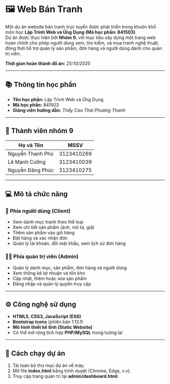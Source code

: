 # 🖼️ Web Bán Tranh  

Một dự án website bán tranh trực tuyến được phát triển trong khuôn khổ môn học **Lập Trình Web và Ứng Dụng (Mã học phần: 841503)**.  
Dự án được thực hiện bởi **Nhóm 9**, với mục tiêu xây dựng một trang web hoàn chỉnh cho phép người dùng xem, tìm kiếm, và mua tranh nghệ thuật, đồng thời hỗ trợ quản lý sản phẩm, đơn hàng và người dùng dành cho quản trị viên.  

**Thời gian hoàn thành đồ án:** *25/10/2025* 

---

## 📚 Thông tin học phần  
- **Tên học phần:** Lập Trình Web và Ứng Dụng  
- **Mã học phần:** 841503  
- **Giảng viên hướng dẫn:** *Thầy Cao Thái Phương Thanh*  

---

## 👥 Thành viên nhóm 9  
| Họ và Tên | MSSV |
|------------|-------|
| Nguyễn Thanh Phú | 3123410269 |
| Lê Mạnh Cường | 3123410039 |
| Nguyễn Đăng Phúc | 3123410275 |

---

## 💻 Mô tả chức năng

### 👤 **Phía người dùng (Client)**
- Xem danh mục tranh theo thể loại  
- Xem chi tiết sản phẩm (ảnh, mô tả, giá)  
- Thêm sản phẩm vào giỏ hàng  
- Đặt hàng và xác nhận đơn  
- Quản lý tài khoản, đổi mật khẩu, xem lịch sử đơn hàng  

### 🧑‍💼 **Phía quản trị viên (Admin)**
- Quản lý danh mục, sản phẩm, đơn hàng và người dùng  
- Xem thống kê lợi nhuận và tồn kho  
- Cập nhật, thêm hoặc xóa sản phẩm  
- Đăng nhập và quản lý quyền truy cập  

---

## ⚙️ Công nghệ sử dụng  
- **HTML5, CSS3, JavaScript (ES6)**  
- **Bootstrap Icons** (phiên bản 1.13.1)  
- **Mô hình thiết kế tĩnh (Static Website)**  
- Có thể mở rộng tích hợp **PHP/MySQL** trong tương lai  

---

## 🚀 Cách chạy dự án  
1. Tải toàn bộ thư mục dự án về máy.  
2. Mở file **index.html** bằng trình duyệt (Chrome, Edge, v.v).  
3. Truy cập trang quản trị tại **admin/dashboard.html**.